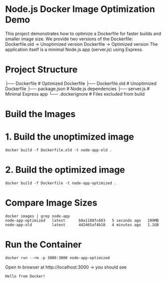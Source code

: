 # Node.js Docker Image Optimization Demo
This project demonstrates how to optimize a Dockerfile for faster builds and smaller image size.
We provide two versions of the Dockerfile:
  Dockerfile.old → Unoptimized version
  Dockerfile → Optimized version
The application itself is a minimal Node.js app (server.js) using Express.

# Project Structure
├── Dockerfile        # Optimized Dockerfile
├── Dockerfile.old    # Unoptimized Dockerfile
├── package.json      # Node.js dependencies
├── server.js         # Minimal Express app
└── .dockerignore     # Files excluded from build

# Build the Images
# 1. Build the unoptimized image
```
docker build -f Dockerfile.old -t node-app-old .
```
# 2. Build the optimized image
```
docker build -f Dockerfile -t node-app-optimized .
```

# Compare Image Sizes
```
docker images | grep node-app
node-app-optimized   latest      b0a1108fc603   5 seconds ago   199MB
node-app-old         latest      4d2465af4b10   4 minutes ago   1.1GB
```

# Run the Container
```
docker run --rm -p 3000:3000 node-app-optimized
```
Open In browser at http://localhost:3000
 → you should see
 ```
Hello from Docker!
```
